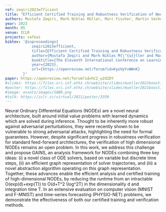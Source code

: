 ```yaml
---
ref: zeqiri2023efficient
title: "Efficient Certified Training and Robustness Verification of Neural ODEs"
authors: Mustafa Zeqiri, Mark Niklas Müller, Marc Fischer, Martin Vechev
year: 2023
month: 05
venue: ICLR
projects: safeai
bibtex: '@inproceedings{
			zeqiri2023efficient,
			title={Efficient Certified Training and Robustness Verification of Neural {ODE}s},
			author={Mustafa Zeqiri and Mark Niklas M{\"{u}}ller and Marc Fischer and Martin Vechev},
			booktitle={The Eleventh International Conference on Learning Representations },
			year={2023},
			url={https://openreview.net/forum?id=KyoVpYvWWnK}
		}'
paper: https://openreview.net/forum?id=hC2_w2d2DY
#slides: https://files.sri.inf.ethz.ch/website/slides/mueller2021boosting_slides.pdf
#poster: https://files.sri.inf.ethz.ch/website/slides/mueller2021boosting_poster.pdf
#image: assets/images/SABR.png
#talk: https://iclr.cc/virtual/2021/poster/3359
---
```


Neural Ordinary Differential Equations (NODEs) are a novel neural architecture, built around initial value problems with learned dynamics which are solved during inference. Thought to be inherently more robust against adversarial perturbations, they were recently shown to be vulnerable to strong adversarial attacks, highlighting the need for formal guarantees.  However, despite significant progress in robustness verification for standard feed-forward architectures, the verification of high dimensional NODEs remains an open problem. In this work, we address this challenge and propose GAINS, an analysis framework for NODEs combining three key ideas: (i) a novel class of ODE solvers, based on variable but discrete time steps, (ii) an efficient graph representation of solver trajectories, and (iii) a novel abstraction algorithm operating on this graph representation. Together, these advances enable the efficient analysis and certified training of high-dimensional NODEs, by reducing the runtime from an intractable O(exp(d)+exp(T)) to O(d+T^2 \log^2T) in the dimensionality d and integration time T.  In an extensive evaluation on computer vision (MNIST and F-MNIST) and time-series forecasting (PHYSIO-NET) problems, we demonstrate the effectiveness of both our certified training and verification methods.

